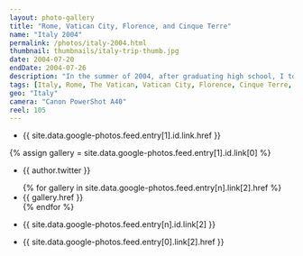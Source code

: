 ```yaml
---
layout: photo-gallery
title: "Rome, Vatican City, Florence, and Cinque Terre"
name: "Italy 2004"
permalink: /photos/italy-2004.html
thumbnail: thumbnails/italy-trip-thumb.jpg
date: 2004-07-20
endDate: 2004-07-26
description: "In the summer of 2004, after graduating high school, I took my first trip abroad to visit the sites and sounds in and around Italy. Our adventure began on the streets of Rome, touring the Colosseum and other ancient Roman antiquities before heading to Vatican City to check out the Sistine Chapel and give the Pope John Paul II a high-five. We then rented a car (the rental agency was out of Lamborghinis unfortunately) and drove north towards Florence, then across a winding single-lane road through the mountains to get to the coastal town of Manarola in the Cinque Terre region. Finally we made a brief pit stop in a little place called Pisa before heading back towards the airport near Rome."
tags: [Italy, Rome, The Vatican, Vatican City, Florence, Cinque Terre, Manarola, Pisa, Travel, Photos]
geo: "Italy"
camera: "Canon PowerShot A40"
reel: 105
---
```


<ul>
     <li>{{ site.data.google-photos.feed.entry[1].id.link.href }}</li>   
</ul>

{% assign gallery = site.data.google-photos.feed.entry[1].id.link[0] %}
<ul>
     <li>{{ author.twitter }}</li>
</ul>

<ul>
{% for gallery in site.data.google-photos.feed.entry[n].link[2].href %}
   <li>{{ gallery.href }}</li>
{% endfor %}    
</ul>

<ul>
     <li>{{ site.data.google-photos.feed.entry[n].id.link[2] }}</li> 
</ul>

<ul>
     <li>{{ site.data.google-photos.feed.entry[0].link[2].href }}</li>  
</ul>
